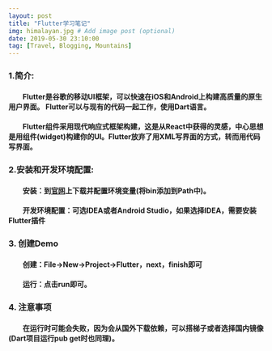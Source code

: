 ```yaml
---
layout: post
title: "Flutter学习笔记"
img: himalayan.jpg # Add image post (optional)
date: 2019-05-30 23:10:00
tag: [Travel, Blogging, Mountains]
---
```

### 1.简介:
#### &emsp;&emsp;Flutter是谷歌的移动UI框架，可以快速在iOS和Android上构建高质量的原生用户界面。 Flutter可以与现有的代码一起工作，使用Dart语言。
#### &emsp;&emsp;Flutter组件采用现代响应式框架构建，这是从React中获得的灵感，中心思想是用组件(widget)构建你的UI。Flutter放弃了用XML写界面的方式，转而用代码写界面。

### 2.安装和开发环境配置:
#### &emsp;&emsp;安装：到[官网](https://flutter.dev/docs/get-started/install)上下载并配置环境变量(将bin添加到Path中)。
#### &emsp;&emsp;开发环境配置：可选IDEA或者Android Studio，如果选择IDEA，需要安装Flutter插件

### 3. 创建Demo
#### &emsp;&emsp;创建：File->New->Project->Flutter，next，finish即可
#### &emsp;&emsp;运行：点击run即可。

### 4. 注意事项
#### &emsp;&emsp;在运行时可能会失败，因为会从国外下载依赖，可以搭梯子或者选择国内镜像(Dart项目运行pub get时也同理)。